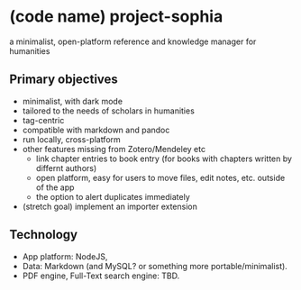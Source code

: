 # (code name) project-sophia
a minimalist, open-platform reference and knowledge manager for humanities

## Primary objectives
- minimalist, with dark mode
- tailored to the needs of scholars in humanities
- tag-centric
- compatible with markdown and pandoc 
- run locally, cross-platform
- other features missing from Zotero/Mendeley etc
  - link chapter entries to book entry (for books with chapters written by differnt authors)
  - open platform, easy for users to move files, edit notes, etc. outside of the app
  - the option to alert duplicates immediately
- (stretch goal) implement an importer extension

## Technology
- App platform: NodeJS, 
- Data: Markdown (and MySQL? or something more portable/minimalist).
- PDF engine, Full-Text search engine: TBD.
